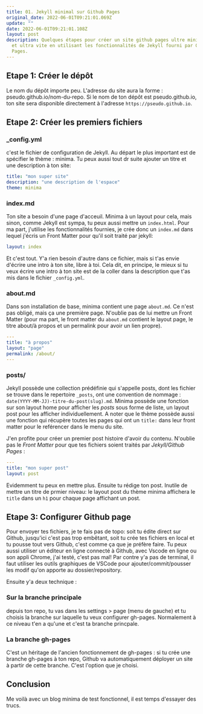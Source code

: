 ```yaml
---
title: 01. Jekyll minimal sur Github Pages
original_date: 2022-06-01T09:21:01.069Z
update: ""
date: 2022-06-01T09:21:01.108Z
layout: post
description: Quelques étapes pour créer un site github pages ultre minimaliste
  et ultra vite en utilisant les fonctionnalités de Jekyll fourni par Github
  Pages.
---
```

## Etape 1: Créer le dépôt

Le nom du dépôt importe peu. L'adresse du site aura la forme : pseudo.github.io/nom-du-repo. Si le nom de ton dépôt est pseudo.github.io, ton site sera disponible directement à l'adresse `https://pseudo.github.io`.

## Etape 2: Créer les premiers fichiers

### _config.yml

c'est le fichier de configuration de Jekyll. Au départ le plus important est de spécifier le thème : minima. Tu peux aussi tout dr suite ajouter un titre et une description à ton site:

```yaml
title: "mon super site"
description: "une description de l'espace"
theme: minima
```

### index.md

Ton site a besoin d'une page d'acceuil. Minima à un layout pour cela, mais sinon, comme Jekyll est sympa, tu peux aussi mettre un `index.html`. Pour ma part, j'utilise les fonctionnalités fournies, je crée donc un `index.md` dans lequel j'écris un Front Matter pour qu'il soit traité par jekyll:

```yaml
layout: index
```

Et c'est tout. Y'a rien besoin d'autre dans ce fichier, mais si t'as envie d'écrire une intro à ton site, libre à toi. Cela dit, en principe, le mieux si tu veux écrire une intro à ton site est de la coller dans la description que t'as mis dans le fichier `_config.yml`.

### about.md

Dans son installation de base, minima contient une page `about.md`. Ce n'est pas obligé, mais ça une première page. N'oublie pas de lui mettre un Front Matter (pour ma part, le front matter du `about.md` contient le layout page, le titre about/à propos et un permalink pour avoir un lien propre).

```yaml
---
title: "à propos"
layout: "page"
permalink: /about/
---
```

### posts/

Jekyll possède une collection prédéfinie qui s'appelle posts, dont les fichier se trouve dans le repertoire `_posts`, ont une convention de nommage : `date(YYYY-MM-JJ)-titre-du-post(slug).md`. Minima possède une fonction sur son layout home pour afficher les *posts* sous forme de liste, un layout post pour les afficher individuellement. A noter que le thème possède aussi une fonction qui récupère toutes les pages qui ont un `title:` dans leur front matter pour le reférencer dans le menu du site.

J'en profite pour créer un premier post histoire d'avoir du contenu. N'oublie pas le *Front Matter* pour que tes fichiers soient traités par *Jekyll/Github Pages* :

```yaml
---
title: "mon super post"
layout: post
```

Evidemment tu peux en mettre plus. Ensuite tu rédige ton post. Inutile de mettre un titre de prmier niveau: le layout post du thème minima affichera le `title` dans un `h1` pour chaque page affichant un post.

## Etape 3: Configurer Github page

Pour envoyer tes fichiers, je te fais pas de topo: soit tu édite direct sur Github, jusqu'ici c'est pas trop embêtant, soit tu crée tes fichiers en local et tu pousse tout vers Github, c'est comme ça que je préfère faire. Tu peux aussi utiliser un éditeur en ligne connecté à Github, avec Vscode en ligne ou son appli Chrome, j'ai testé, c'est pas mal! Par contre y'a pas de terminal, il faut utiliser les outils graphiques de VSCode pour ajouter/commit/pousser les modif qu'on apporte au dossier/repository.

Ensuite y'a deux technique :

### Sur la branche principale

depuis ton repo, tu vas dans les settings > page (menu de gauche) et tu choisis la branche sur laquelle tu veux configurer gh-pages. Normalement à ce niveau t'en a qu'une et c'est ta branche princpale.

### La branche gh-pages

C'est un héritage de l'ancien fonctionnement de gh-pages : si tu crée une branche gh-pages à ton repo, Github va automatiquement déployer un site à partir de cette branche. C'est l'option que je choisi.

## Conclusion

Me voilà avec un blog minima de test fonctionnel, il est temps d'essayer des trucs.
